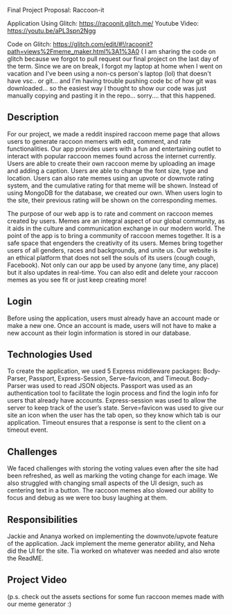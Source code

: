 Final Project Proposal: Raccoon-it 

Application Using Glitch: https://racoonit.glitch.me/
Youtube Video: https://youtu.be/aPL3spn2Ngg

Code on Glitch: https://glitch.com/edit/#!/racoonit?path=views%2Fmeme_maker.html%3A1%3A0
( I am sharing the code on glitch because we forgot to pull request our final project on the last day of the term. Since we are on break, I forgot my laptop at home when I went on vacation and I've been using a non-cs person's laptop (lol) that doesn't have vsc.. or git... and I'm having trouble pushing code bc of how git was downloaded... so the easiest way I thought to show our code was just manually copying and pasting it in the repo... sorry.... that this happened. 

## Description
For our project, we made a reddit inspired raccoon meme page that allows users to generate raccoon memers with edit, comment, and rate functionalities. Our app provides users with a fun and entertaining outlet to interact with popular raccoon memes found across the internet currently. Users are able to create their own raccoon meme by uploading an image and adding a caption. Users are able to change the font size, type and location. Users can also rate memes using an upvote or downvote rating system, and the cumulative rating for that meme will be shown. Instead of using MongoDB for the database, we created our own. When users login to the site, their previous rating will be shown on the corresponding memes.

The purpose of our web app is to rate and comment on raccoon memes created by users. Memes are an integral aspect of our global community, as it aids in the culture and communication exchange in our modern world. The point of the app is to bring a community of raccoon memes together. It is a safe space that engenders the creativity of its users. Memes bring together users of all genders, races and backgrounds, and unite us. Our website is an ethical platform that does not sell the souls of its users (cough cough, Facebook). Not only can our app be used by anyone (any time, any place) but it also updates in real-time. You can also edit and delete your raccoon memes as you see fit or just keep creating more!

## Login 

Before using the application, users must already have an account made or make a new one. Once an account is made, users will not have to make a new account as their login information is stored in our database.

## Technologies Used

To create the application, we used 5 Express middleware packages: Body-Parser, Passport, Express-Session, Serve-favicon, and Timeout. Body-Parser was used to read JSON objects. Passport was used as an authentication tool to facilitate the login process and find the login info for users that already have accounts. Express-session was used to allow the server to keep track of the user’s state. Serve=favicon was used to give our site an icon when the user has the tab open, so they know which tab is our application. Timeout ensures that a response is sent to the client on a timeout event. 

## Challenges

We faced challenges with storing the voting values even after the site had been refreshed, as well as marking the voting change for each image. We also struggled with changing small aspects of the UI design, such as centering text in a button. The raccoon memes also slowed our ability to focus and debug as we were too busy laughing at them. 

## Responsibilities

Jackie and Ananya worked on implementing the downvote/upvote feature of the application. Jack implement the meme generator ability, and Neha did the UI for the site. Tia worked on whatever was needed and also wrote the ReadME.

## Project Video
(p.s. check out the assets sections for some fun raccoon memes made with our meme generator :)

